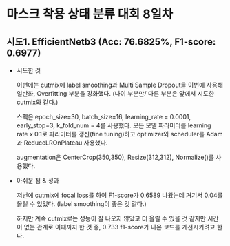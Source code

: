 # 마스크 착용 상태 분류 대회 8일차

## 시도1. EfficientNetb3 (Acc: 76.6825%, F1-score: 0.6977)

* 시도한 것

    이번에는 cutmix에 label smoothing과 Multi Sample Dropout을 이번에 사용해 일반화, Overfitting 부분을 강화했다. (나이 부분만/ 다른 부분은 앞에서 시도한 cutmix와 같다.)
    
    스펙은 epoch_size=30, batch_size=16, learning_rate = 0.0001, early_stop=3, k_fold_num = 4를 사용했다. 모든 모델 파라미터를 learning rate x 0.1로 파라미터를 갱신(fine tuning)하고 optimizer와 scheduler를 Adam과 ReduceLROnPlateau 사용했다.
    
    augmentation은 CenterCrop(350,350), Resize(312,312), Normalize()를 사용했다.
 
* 아쉬운 점 & 성과

    저번에 cutmix에 focal loss를 하여 F1-score가 0.6589 나왔는데 거기서 0.04를 올릴 수 있었다. (label smoothing이 좋은 것 같다.)
    
    하지만 계속 cutmix로는 성능이 잘 나오지 않았고 더 올릴 수 있을 것 같지만 시간이 없는 관계로 이때까지 한 것 중, 0.733 f1-score가 나온 코드를 개선시키려고 한다.
    
 
